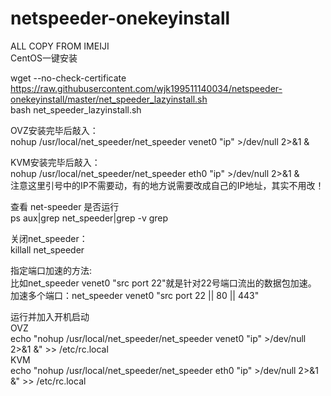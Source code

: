# netspeeder-onekeyinstall  
ALL COPY FROM IMEIJI  
CentOS一键安装  

wget --no-check-certificate https://raw.githubusercontent.com/wjk199511140034/netspeeder-onekeyinstall/master/net_speeder_lazyinstall.sh  
bash net_speeder_lazyinstall.sh  

OVZ安装完毕后敲入：  
nohup /usr/local/net_speeder/net_speeder venet0 "ip" >/dev/null 2>&1 &  

KVM安装完毕后敲入：  
nohup /usr/local/net_speeder/net_speeder eth0 "ip" >/dev/null 2>&1 &  
注意这里引号中的IP不需要动，有的地方说需要改成自己的IP地址，其实不用改！  

查看 net-speeder 是否运行  
ps aux|grep net_speeder|grep -v grep  

关闭net_speeder：  
killall net_speeder  

指定端口加速的方法:  
比如net_speeder venet0 "src port 22"就是针对22号端口流出的数据包加速。  
加速多个端口：net_speeder venet0 "src port 22 || 80 || 443"  

运行并加入开机启动  
OVZ  
echo "nohup /usr/local/net_speeder/net_speeder venet0 "ip" >/dev/null 2>&1 &" >> /etc/rc.local  
KVM  
echo "nohup /usr/local/net_speeder/net_speeder eth0 "ip" >/dev/null 2>&1 &" >> /etc/rc.local  




